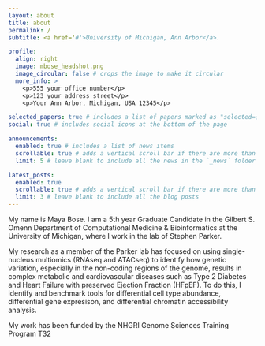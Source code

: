 ```yaml
---
layout: about
title: about
permalink: /
subtitle: <a href='#'>University of Michigan, Ann Arbor</a>. 

profile:
  align: right
  image: mbose_headshot.png
  image_circular: false # crops the image to make it circular
  more_info: >
    <p>555 your office number</p>
    <p>123 your address street</p>
    <p>Your Ann Arbor, Michigan, USA 12345</p>

selected_papers: true # includes a list of papers marked as "selected={true}"
social: true # includes social icons at the bottom of the page

announcements:
  enabled: true # includes a list of news items
  scrollable: true # adds a vertical scroll bar if there are more than 3 news items
  limit: 5 # leave blank to include all the news in the `_news` folder

latest_posts:
  enabled: true
  scrollable: true # adds a vertical scroll bar if there are more than 3 new posts items
  limit: 3 # leave blank to include all the blog posts
---
```


My name is Maya Bose. I am a 5th year Graduate Candidate in the Gilbert S. Omenn Department of Computational Medicine & Bioinformatics at the University of Michigan, where I work in the lab of Stephen Parker.

My research as a member of the Parker lab has focused on using single-nucleus multiomics (RNAseq and ATACseq) to identify how genetic variation, especially in the non-coding regions of the genome, results in complex metabolic and cardiovascular diseases such as Type 2 Diabetes and Heart Failure with preserved Ejection Fraction (HFpEF). To do this, I identify and benchmark tools for differential cell type abundance, differential gene expresison, and differential chromatin accessibility analysis.

My work has been funded by the NHGRI Genome Sciences Training Program T32

